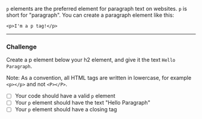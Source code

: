 <!--
title=Inform with the Paragraph Element
code=<h1>Hello</h1>\n<h2>CatPhotoApp</h2>
-->


`p` elements are the preferred element for paragraph text on websites. `p` is short for "paragraph".
You can create a paragraph element like this:

`<p>I'm a p tag!</p>`

---
### Challenge

Create a p element below your h2 element, and give it the text `Hello Paragraph`.

Note: As a convention, all HTML tags are written in lowercase, for example `<p></p>` and not `<P></P>`.

- [ ] Your code should have a valid `p` element <!--has("p")-->
- [ ] Your `p` element should have the text "Hello Paragraph" <!--innerText("p") === "Hello Paragraph"-->
- [ ] Your `p` element should have a closing tag <!--hasHTML("</p")-->